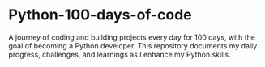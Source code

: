 # Python-100-days-of-code
A journey of coding and building projects every day for 100 days, with the goal of becoming a Python developer. This repository documents my daily progress, challenges, and learnings as I enhance my Python skills.
